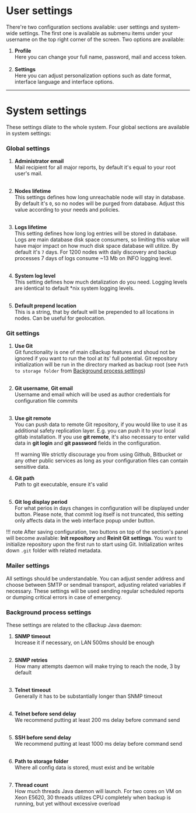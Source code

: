 # User settings

There're two configuration sections available: user settings and system-wide settings. The first one is available as submenu items under your username on the top right corner of the screen. Two options are available:

1. **Profile**<br>
    Here you can change your full name, password, mail and access token.<br><br>
2. **Settings**<br>
    Here you can adjust personalization options such as date format, interface language and interface options.
    
---------

# System settings

These settings dilate to the whole system. Four global sections are available in system settings:

### Global settings

1. **Administrator email**<br>
    Mail recipient for all major reports, by default it's equal to your root user's mail.<br><br>

2. **Nodes lifetime**<br>
    This settings defines how long unreachable node will stay in database. By default it's `0`, so no nodes will be purged from database. Adjust this value according to your needs and policies.<br><br>

3. **Logs lifetime**<br>
    This setting defines how long log entries will be stored in database. Logs are main database disk space consumers, so limiting this value will have major impact on how much disk space database will utilize. By default it's `7` days. For 1200 nodes with daily discovery and backup processes 7 days of logs consume ~13 Mb on INFO logging level.<br><br>
    
4. **System log level**<br>
    This setting defines how much detalization do you need. Logging levels are identical to default *nix system logging levels.<br><br>
    
5. **Default prepend location**<br>
    This is a string, that by default will be prepended to all locations in nodes. Can be useful for geolocation.

### Git settings

1. **Use Git**<br>
    Git functionality is one of main cBackup features and shoud not be ignored if you want to run the tool at its' full potential. Git repository initialization will be run in the directory marked as backup root (see `Path to storage folder` from [Background process settings](#background-process-settings))<br><br>
    
2. **Git username**, **Git email**<br>
    Username and email which will be used as author credentials for configuration file commits<br><br>
    
4. **Use git remote**<br>
    You can push data to remote Git repository, if you would like to use it as additional safety replication layer. E.g. you can push it to your local gitlab installation. If you use **git remote**, it's also necessary to enter valid data in **git login** and **git password** fields in the configuration.
    
    !!! warning
         We strictly discourage you from using Github, Bitbucket or any other public services as long as your configuration files can contain sensitive data.
    
3. **Git path**<br>
    Path to git executable, ensure it's valid<br><br>
    
4. **Git log display period**<br>
    For what perios in days changes in configuration will be displayed under <i class="fa fa-undo"></i> button. Please note, that commit log itself is not truncated, this setting only affects data in the web interface popup under <i class="fa fa-undo"></i> button.
    
!!! note
    After saving configuration, two buttons on top of the section's panel will become available: **Init repository** and **Reinit Git settings**. You want to initialize repository upon the first run to start using Git. Initialization writes down `.git` folder with related metadata.

### Mailer settings

All settings should be understandable. You can adjust sender address and choose between SMTP or sendmail transport, adjusting related variables if necessary. These settings will be used sending regular scheduled reports or dumping critical errors in case of emergency.

### Background process settings

These settings are related to the cBackup Java daemon:

1. **SNMP timeout**<br>
    Increase it if necessary, on LAN 500ms should be enough<br><br>
    
2. **SNMP retries**<br>
    How many attempts daemon will make trying to reach the node, 3 by default<br><br>
    
3. **Telnet timeout**<br>
    Generally it has to be substantially longer than SNMP timeout<br><br>
    
4. **Telnet before send delay**<br>
    We recommend putting at least 200 ms delay before command send<br><br>
    
5. **SSH before send delay**<br>
    We recommend putting at least 1000 ms delay before command send<br><br>
    
6. **Path to storage folder**<br>
    Where all config data is stored, must exist and be writable<br><br>
    
7. **Thread count**<br>
    How much threads Java daemon will launch. For two cores on VM on Xeon E5620, 30 threads utilizes CPU completely when backup is running, but yet without excessive overload
